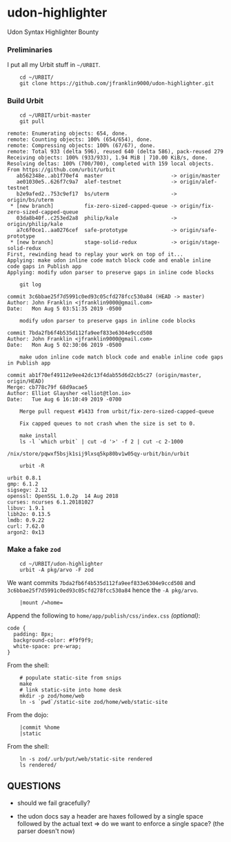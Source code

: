 # udon-highlighter

Udon Syntax Highlighter Bounty

### Preliminaries

I put all my Urbit stuff in `~/URBIT`.

```
    cd ~/URBIT/
    git clone https://github.com/jfranklin9000/udon-highlighter.git
```

### Build Urbit

```
    cd ~/URBIT/urbit-master
    git pull
```
```
remote: Enumerating objects: 654, done.
remote: Counting objects: 100% (654/654), done.
remote: Compressing objects: 100% (67/67), done.
remote: Total 933 (delta 596), reused 640 (delta 586), pack-reused 279
Receiving objects: 100% (933/933), 1.94 MiB | 710.00 KiB/s, done.
Resolving deltas: 100% (700/700), completed with 159 local objects.
From https://github.com/urbit/urbit
   ab562348e..ab1f70ef4  master                      -> origin/master
   ae01030e5..626f7c9a7  alef-testnet                -> origin/alef-testnet
   b2e9afed2..753c9ef17  bs/uterm                    -> origin/bs/uterm
 * [new branch]          fix-zero-sized-capped-queue -> origin/fix-zero-sized-capped-queue
   03da8b40f..c253ed2a8  philip/kale                 -> origin/philip/kale
   a7c6f0ce1..aa0276cef  safe-prototype              -> origin/safe-prototype
 * [new branch]          stage-solid-redux           -> origin/stage-solid-redux
First, rewinding head to replay your work on top of it...
Applying: make udon inline code match block code and enable inline code gaps in Publish app
Applying: modify udon parser to preserve gaps in inline code blocks
```
```
    git log
```
```
commit 3c6bbae25f7d5991c0ed93c05cfd278fcc530a84 (HEAD -> master)
Author: John Franklin <jfranklin9000@gmail.com>
Date:   Mon Aug 5 03:51:35 2019 -0500

    modify udon parser to preserve gaps in inline code blocks

commit 7bda2fb6f4b535d112fa9eef833e6304e9ccd508
Author: John Franklin <jfranklin9000@gmail.com>
Date:   Mon Aug 5 02:30:06 2019 -0500

    make udon inline code match block code and enable inline code gaps in Publish app

commit ab1f70ef49112e9ee42dc13f4dab55d6d2cb5c27 (origin/master, origin/HEAD)
Merge: cb778c79f 68d9acae5
Author: Elliot Glaysher <elliot@tlon.io>
Date:   Tue Aug 6 16:10:49 2019 -0700

    Merge pull request #1433 from urbit/fix-zero-sized-capped-queue

    Fix capped queues to not crash when the size is set to 0.
```
```
    make install
    ls -l `which urbit` | cut -d '>' -f 2 | cut -c 2-1000
```
```
/nix/store/pqwxf5bsjk1sij9lxsq5kp80bv1w05qy-urbit/bin/urbit
```
```
    urbit -R
```
```
urbit 0.8.1
gmp: 6.1.2
sigsegv: 2.12
openssl: OpenSSL 1.0.2p  14 Aug 2018
curses: ncurses 6.1.20181027
libuv: 1.9.1
libh2o: 0.13.5
lmdb: 0.9.22
curl: 7.62.0
argon2: 0x13
```

### Make a fake `zod`

```
    cd ~/URBIT/udon-highlighter
    urbit -A pkg/arvo -F zod
```

We want commits `7bda2fb6f4b535d112fa9eef833e6304e9ccd508` and
`3c6bbae25f7d5991c0ed93c05cfd278fcc530a84` hence the `-A pkg/arvo`. 

```
    |mount /=home=
```

Append the following to `home/app/publish/css/index.css` _(optional)_:

```
code {
  padding: 8px;
  background-color: #f9f9f9;
  white-space: pre-wrap;
}
```

From the shell:

```
    # populate static-site from snips
    make
    # link static-site into home desk
    mkdir -p zod/home/web
    ln -s `pwd`/static-site zod/home/web/static-site
```

From the dojo:

```
    |commit %home
    |static
```

From the shell:

```
    ln -s zod/.urb/put/web/static-site rendered
    ls rendered/
```

## QUESTIONS

- should we fail gracefully?

- the udon docs say a header are haxes followed
  by a single space followed by the actual text
  => do we want to enforce a single space?
  (the parser doesn't now)
